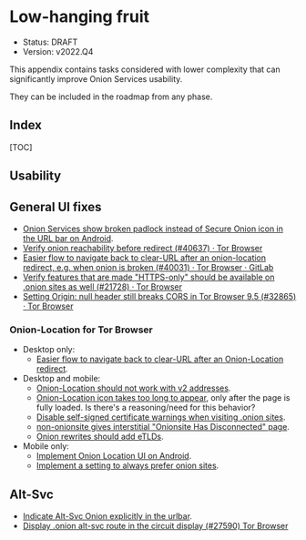 # Low-hanging fruit

* Status: DRAFT
* Version: v2022.Q4

This appendix contains tasks considered with lower complexity that can
significantly improve Onion Services usability.

They can be included in the roadmap from any phase.

## Index

[TOC]

## Usability

## General UI fixes

* [Onion Services show broken padlock instead of Secure Onion icon in the URL
  bar on Android](https://gitlab.torproject.org/tpo/applications/tor-browser/-/issues/41087).
* [Verify onion reachability before redirect (#40637) · Tor Browser](https://gitlab.torproject.org/tpo/applications/tor-browser/-/issues/40637)
* [Easier flow to navigate back to clear-URL after an onion-location redirect, e.g. when onion is broken (#40031) · Tor Browser · GitLab](https://gitlab.torproject.org/tpo/applications/tor-browser/-/issues/40031)
* [Verify features that are made "HTTPS-only" should be available on .onion sites as well (#21728) · Tor Browser](https://gitlab.torproject.org/tpo/applications/tor-browser/-/issues/21728)
* [Setting Origin: null header still breaks CORS in Tor Browser 9.5 (#32865) · Tor Browser](https://gitlab.torproject.org/tpo/applications/tor-browser/-/issues/32865)

### Onion-Location for Tor Browser

* Desktop only:
    * [Easier flow to navigate back to clear-URL after an Onion-Location redirect](https://gitlab.torproject.org/tpo/applications/tor-browser/-/issues/40031 "Easier flow to navigate back to clear-URL after an onion-location redirect, e.g. when onion is broken").
* Desktop and mobile:
    * [Onion-Location should not work with v2 addresses](https://gitlab.torproject.org/tpo/applications/tor-browser/-/issues/40491 "Don't auto-pick a v2 address when it's in Onion-Location header").
    * [Onion-Location icon takes too long to appear](https://gitlab.torproject.org/tpo/applications/tor-browser/-/issues/40100 "Tor Browser waits for the page to fully finish loading before showing Onion Location pill"), only after the page is fully loaded. Is there's a reasoning/need for this behavior?
    * [Disable self-signed certificate warnings when visiting .onion sites](https://gitlab.torproject.org/tpo/applications/tor-browser/-/issues/13410 "Disable self-signed certificate warnings when visiting .onion sites").
    * [non-onionsite gives interstitial "Onionsite Has Disconnected" page](https://gitlab.torproject.org/tpo/applications/tor-browser/-/issues/40434 "non-onionsite gives interstitial \"Onionsite Has Disconnected\" page").
    * [Onion rewrites should add eTLDs](https://gitlab.torproject.org/tpo/applications/tor-browser/-/issues/41022).
*   Mobile only:
    * [Implement Onion Location UI on Android](https://gitlab.torproject.org/tpo/applications/tor-browser/-/issues/41230 "Implement Onion Location UI on Android").
    * [Implement a setting to always prefer onion sites](https://gitlab.torproject.org/tpo/applications/tor-browser/-/issues/41394 "Implement a setting to always prefer onion sites").

## Alt-Svc

* [Indicate Alt-Svc Onion explicitly in the urlbar](https://gitlab.torproject.org/tpo/applications/tor-browser/-/issues/40587 "Indicate alt-svc onion explicitly in the urlbar").
* [Display .onion alt-svc route in the circuit display (#27590) Tor Browser](https://gitlab.torproject.org/tpo/applications/tor-browser/-/issues/27590)
